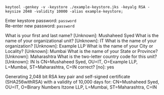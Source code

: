 `keytool -genkey -v -keystore ./example-keystore.jks -keyalg RSA -keysize 2048 -validity 10000 -alias example-keystore;`

Enter keystore password: `password`  
Re-enter new password: `password`

What is your first and last name?
  [Unknown]:  Mushaheed Syed
What is the name of your organizational unit?
  [Unknown]:  IT
What is the name of your organization?
  [Unknown]:  Example LLP
What is the name of your City or Locality?
  [Unknown]:  Mumbai
What is the name of your State or Province?
  [Unknown]:  Maharashtra
What is the two-letter country code for this unit?
  [Unknown]:  IN
Is CN=Mushaheed Syed, OU=IT, O=Example LLP, L=Mumbai, ST=Maharashtra, C=IN correct?
  [no]:  yes

Generating 2,048 bit RSA key pair and self-signed certificate (SHA256withRSA) with a validity of 10,000 days
	for: CN=Mushaheed Syed, OU=IT, O=Binary Numbers Itzone LLP, L=Mumbai, ST=Maharashtra, C=IN
